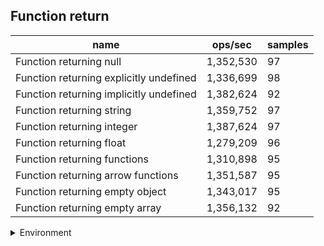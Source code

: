 ## Function return

|name|ops/sec|samples|
|-|-|-|
|Function returning null|1,352,530|97|
|Function returning explicitly undefined|1,336,699|98|
|Function returning implicitly undefined|1,382,624|92|
|Function returning string|1,359,752|97|
|Function returning integer|1,387,624|97|
|Function returning float|1,279,209|96|
|Function returning functions|1,310,898|95|
|Function returning arrow functions|1,351,587|95|
|Function returning empty object|1,343,017|95|
|Function returning empty array|1,356,132|92|


<details>
<summary>Environment</summary>

* __Machine:__ linux x64 | 2 vCPUs | 6.8GB Mem
* __Run:__ Sat Oct 14 2023 01:57:20 GMT+0000 (Coordinated Universal Time)
</details>

<!--
{"environment":{"platform":"linux","arch":"x64","cpus":2,"totalMemory":6.759757995605469},"benchmarks":[{"name":"Function returning null","hz":1352529.8357188157,"cycles":5,"stats":{"deviation":2.4145024782322747e-8,"mean":7.393552242553968e-7,"moe":4.805049430678369e-9,"rme":0.6498972717096204,"sem":2.45155583197876e-9,"variance":5.829822217389796e-16}},{"name":"Function returning explicitly undefined","hz":1336698.6515163868,"cycles":8,"stats":{"deviation":5.1272867618929905e-8,"mean":7.481117743820368e-7,"moe":1.0151509867583136e-8,"rme":1.3569509550853671,"sem":5.179341769175069e-9,"variance":2.628906953868311e-15}},{"name":"Function returning implicitly undefined","hz":1382624.1159229637,"cycles":7,"stats":{"deviation":2.5742734924858793e-8,"mean":7.232623736874828e-7,"moe":5.260376663301856e-9,"rme":0.7273123633519517,"sem":2.683865644541763e-9,"variance":6.626884014115446e-16}},{"name":"Function returning string","hz":1359752.4115106633,"cycles":7,"stats":{"deviation":2.1232036189985873e-8,"mean":7.354280025795401e-7,"moe":4.225341838602153e-9,"rme":0.5745418754496178,"sem":2.155786652348037e-9,"variance":4.507993607728699e-16}},{"name":"Function returning integer","hz":1387624.4694211672,"cycles":6,"stats":{"deviation":2.222195620248674e-8,"mean":7.206560723285165e-7,"moe":4.422343690344582e-9,"rme":0.6136552316912448,"sem":2.2562978011962155e-9,"variance":4.93815337465239e-16}},{"name":"Function returning float","hz":1279208.6069333768,"cycles":7,"stats":{"deviation":2.09644426092575e-8,"mean":7.817333268240601e-7,"moe":4.193761949321e-9,"rme":0.536469638100112,"sem":2.139674463939286e-9,"variance":4.395078539168515e-16}},{"name":"Function returning functions","hz":1310898.25326849,"cycles":6,"stats":{"deviation":2.0198999130315e-8,"mean":7.628357101755831e-7,"moe":4.061852224932049e-9,"rme":0.5324674986698152,"sem":2.0723735841490045e-9,"variance":4.079995658664662e-16}},{"name":"Function returning arrow functions","hz":1351586.8933313047,"cycles":7,"stats":{"deviation":2.2558341437305567e-8,"mean":7.39871039689697e-7,"moe":4.536296514829718e-9,"rme":0.6131198913708323,"sem":2.314436997362101e-9,"variance":5.088787684020573e-16}},{"name":"Function returning empty object","hz":1343016.728214164,"cycles":6,"stats":{"deviation":2.595736863204176e-8,"mean":7.445923635885905e-7,"moe":5.2198128655395395e-9,"rme":0.7010295996567112,"sem":2.663169829356908e-9,"variance":6.737849862997056e-16}},{"name":"Function returning empty array","hz":1356131.5680531596,"cycles":7,"stats":{"deviation":1.715273361219725e-8,"mean":7.373915802546973e-7,"moe":3.5050603546519132e-9,"rme":0.4753322994875063,"sem":1.7882960993122007e-9,"variance":2.942162703710014e-16}}]}-->

